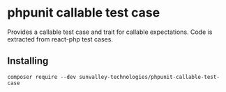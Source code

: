 # phpunit callable test case

Provides a callable test case and trait for callable expectations. Code is extracted from react-php test cases.

## Installing

``
composer require --dev sunvalley-technologies/phpunit-callable-test-case
``